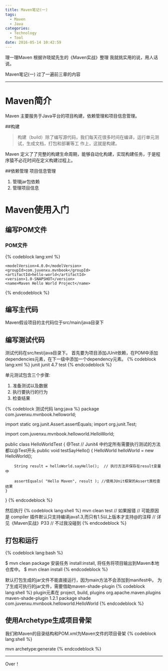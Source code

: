 ```yaml
---
title: Maven笔记(一)
tags:
  - Maven
  - Java
categories:
  - Technology
  - Tool
date: 2016-05-14 10:42:59
---
```

理一理Maven
根据许晓斌先生的《Maven实战》整理
我就挑实用的说，用人话说。

Maven笔记(一) 过了一遍前三章的内容
<!-- more -->

***
# Maven简介
Maven 主要服务于Java平台的项目构建，依赖管理和项目信息管理。

##构建
>构建（build）除了编写源代码，我们每天花很多时间在编译，运行单元测试，生成文档，打包和部署等工
作上，这就是构建。

Maven 定义了了完整的构建生命周期，能够自动化构建，实现构建任务，于是程序猿不必花时间在定义构建过程上。

##依赖管理 项目信息管理
1. 管理jar包依赖
2. 管理项目信息

# Maven使用入门

## 编写POM文件

### POM文件
{% codeblock lang:xml %}
<!-- xml头，指定该文档版本和编码方式 -->
<?xml version="1.0" encoding="UTF-8"?>  

<!-- project是POM.xml的根元素 -->
<project xmlns="http://maven.apache.org/POM/4.0.0"
         xmlns:xsi="http://www.w3.org/2001/XMLSchema-instance"
         xsi:schemaLocation="http://maven.apache.org/POM/4.0.0
http://maven.apache.org/maven-v4_0_0.xsd">

    <modelVersion>4.0.0</modelVersion>
    <groupId>com.juvenxu.mvnbook</groupId>
    <artifactId>hello-world</artifactId>
    <version>1.0-SNAPSHOT</version>
    <name>Maven Hello World Project</name>
</project>
{% endcodeblock %}


## 编写主代码
Maven假设项目的主代码位于src/main/java目录下

## 编写测试代码
测试代码在src/test/java目录下。
首先要为项目添加JUnit依赖，在POM中添加dependencies元素，在下一级中添加一个dependency元素。
{% codeblock lang:xml %}
<dependencies>
    <dependency>
      <groupId>junit</groupId>
      <artifactId>junit</artifactId>
      <version>4.7</version>
      <!-- scope为依赖范围，如果在主代码中，import JUnit代码就会造成编译错误。 -->
      <!-- 如果不声明依赖范围，默认为compile，表示依赖对主代码和测试代码都有效 -->
      <scope>test</scope>
    </dependency>
  </dependencies>
{% endcodeblock %}

单元测试包含三个步骤:
1. 准备测试以及数据
2. 执行要执行的行为
3. 检查结果

{% codeblock 测试代码 lang:java %}
package com.juvenxu.mvnbook.helloworld;

import static org.junit.Assert.assertEquals;
import org.junit.Test;

import com.juvenxu.mvnbook.helloworld.HelloWorld;

public class HelloWorldTest
{
    @Test    // Junit4 中约定所有需要执行测试的方法都以@Test开头
    public void testSayHello()
    {
        HelloWorld helloWorld = new HelloWorld();

        String result = helloWorld.sayHello();  // 执行方法并保存在result变量中

        assertEquals( "Hello Maven", result ); //使用JUnit框架的Assert类检查结果
    }
}
{% endcodeblock %}

然后执行
{% codeblock lang:shell %}
mvn clean test
// 如果报错
// 可能原因是 compiler 插件默认只支持编译java1.3,而只有1.5以上版本才支持@的注释 
// 详见《Maven实战》P33
// 不过我没碰到
{% endcodeblock %}

## 打包和运行
{% codeblock lang:bash %}
<!-- jar插件的jar目标将项目主代码打包成一个jar文件 -->
$ mvn clean package
安装任务 install:install, 将任务将项目输出到Maven本地仓库中。
$ mvn clean install
{% endcodeblock %}

默认打包生成的jar文件不能直接运行，因为main方法不会添加到manifest中。
为了生成可执行的jar文件，需要借助maven-shade-plugin
{% codeblock lang:shell %}
plugin元素在 project, build, plugins
<plugin>
    <groupId>org.apache.maven.plugins</groupId>
    <artifactId>maven-shade-plugin</artifactId>
    <version>1.2.1</version>
    <executions>
        <execution>
            <phase>package</phase>
            <goals>
                <goal>shade</goal>
            </goals>
            <configuration>
                  <transformers>
                    <transformer implementation="org.apache.maven.plugins.shade.resource.ManifestResourceTransformer">
                        <!-- 配置mainClass路径 -->
                        <mainClass>com.juvenxu.mvnbook.helloworld.HelloWorld</mainClass>
                    </transformer>
                  </transformers>
            </configuration>
        </execution>
    </executions>
</plugin>
{% endcodeblock %}

## 使用Archetype生成项目骨架
我们称Maven的目录结构和POM.xml为Maven文件的项目骨架 
{% codeblock lang:shell %}
<!-- Archetype插件创建骨架 -->
mvn archetype:generate
{% endcodeblock %}



***

Over！

